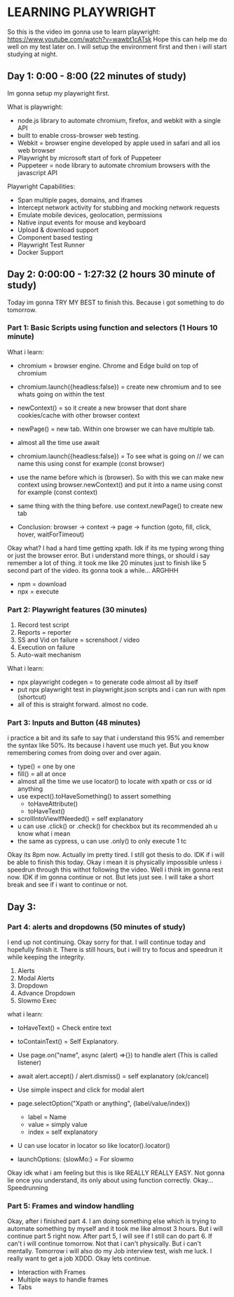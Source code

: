 # LEARNING PLAYWRIGHT

So this is the video im gonna use to learn playwright:
https://www.youtube.com/watch?v=wawbt1cATsk
Hope this can help me do well on my test later on. I will setup the environment first and then i will start studying at night.

## Day 1: 0:00 - 8:00 (22 minutes of study)

Im gonna setup my playwright first.

What is playwright:

- node.js library to automate chromium, firefox, and webkit with a single API
- built to enable cross-browser web testing.
- Webkit = browser engine developed by apple used in safari and all ios web browser
- Playwright by microsoft start of fork of Puppeteer
- Puppeteer = node library to automate chromium browsers with the javascript API

Playwright Capabilities:

- Span multiple pages, domains, and iframes
- Intercept network activity for stubbing and mocking network requests
- Emulate mobile devices, geolocation, permissions
- Native input events for mouse and keyboard
- Upload & download support
- Component based testing
- Playwright Test Runner
- Docker Support

## Day 2: 0:00:00 - 1:27:32 (2 hours 30 minute of study)

Today im gonna TRY MY BEST to finish this. Because i got something to do tomorrow.

### Part 1: Basic Scripts using function and selectors (1 Hours 10 minute)

What i learn:

- chromium = browser engine. Chrome and Edge build on top of chromium
- chromium.launch({headless:false}) = create new chromium and to see whats going on within the test
- newContext() = so it create a new browser that dont share cookies/cache with other browser context
- newPage() = new tab. Within one browser we can have multiple tab.

- almost all the time use await
- chromium.launch({headless:false}) = To see what is going on // we can name this using const for example (const browser)
- use the name before which is (browser). So with this we can make new context using browser.newContext() and put it into a name using const for example (const context)
- same thing with the thing before. use context.newPage() to create new tab
- Conclusion: browser -> context -> page -> function (goto, fill, click, hover, waitForTimeout)

Okay what? I had a hard time getting xpath. Idk if its me typing wrong thing or just the browser error. But i understand more things, or should i say remember a lot of thing. it took me like 20 minutes just to finish like 5 second part of the video. its gonna took a while... ARGHHH

- npm = download
- npx = execute

### Part 2: Playwright features (30 minutes)

1. Record test script
2. Reports = reporter
3. SS and Vid on failure = screnshoot / video
4. Execution on failure
5. Auto-wait mechanism

What i learn:

- npx playwright codegen = to generate code almost all by itself
- put npx playwright test in playwright.json scripts and i can run with npm (shortcut)
- all of this is straight forward. almost no code.

### Part 3: Inputs and Button (48 minutes)

i practice a bit and its safe to say that i understand this 95% and remember the syntax like 50%. Its because i havent use much yet. But you know remembering comes from doing over and over again.

- type() = one by one
- fill() = all at once
- almost all the time we use locator() to locate with xpath or css or id anything
- use expect().toHaveSomething() to assert something
  - toHaveAttribute()
  - toHaveText()
- scrollIntoViewIfNeeded() = self explanatory
- u can use .click() or .check() for checkbox but its recommended ah u know what i mean
- the same as cypress, u can use .only() to only execute 1 tc

Okay its 8pm now. Actually im pretty tired. I still got thesis to do. IDK if i will be able to finish this today. Okay i mean it is physically impossible unless i speedrun through this withot following the video. Well i think im gonna rest now. IDK if im gonna continue or not. But lets just see. I will take a short break and see if i want to continue or not.

## Day 3:

### Part 4: alerts and dropdowns (50 minutes of study)

I end up not continuing. Okay sorry for that. I will continue today and hopefully finish it. There is still hours, but i will try to focus and speedrun it while keeping the integrity.

1. Alerts
2. Modal Alerts
3. Dropdown
4. Advance Dropdown
5. Slowmo Exec

what i learn:

- toHaveText() = Check entire text
- toContainText() = Self Explanatory.
- Use page.on("name", async (alert) =>{}) to handle alert (This is called listener)
- await alert.accept() / alert.dismiss() = self explanatory (ok/cancel)
- Use simple inspect and click for modal alert

- page.selectOption("Xpath or anything", {label/value/index})
  - label = Name
  - value = simply value
  - index = self explanatory
- U can use locator in locator so like locator().locator()
- launchOptions: {slowMo:} = For slowmo

Okay idk what i am feeling but this is like REALLY REALLY EASY. Not gonna lie once you understand, its only about using function correctly. Okay... Speedrunning

### Part 5: Frames and window handling

Okay, after i finished part 4. I am doing something else which is trying to automate something by myself and it took me like almost 3 hours. But i will continue part 5 right now. After part 5, I will see if I still can do part 6. If can't i will continue tomorrow. Not that i can't physically. But i can't mentally. Tomorrow i will also do my Job interview test, wish me luck. I really want to get a job XDDD. Okay lets continue.

- Interaction with Frames
- Multiple ways to handle frames
- Tabs
